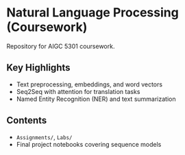 # Natural Language Processing (Coursework)

Repository for AIGC 5301 coursework.

## Key Highlights
- Text preprocessing, embeddings, and word vectors
- Seq2Seq with attention for translation tasks
- Named Entity Recognition (NER) and text summarization

## Contents
- `Assignments/`, `Labs/`  
- Final project notebooks covering sequence models
